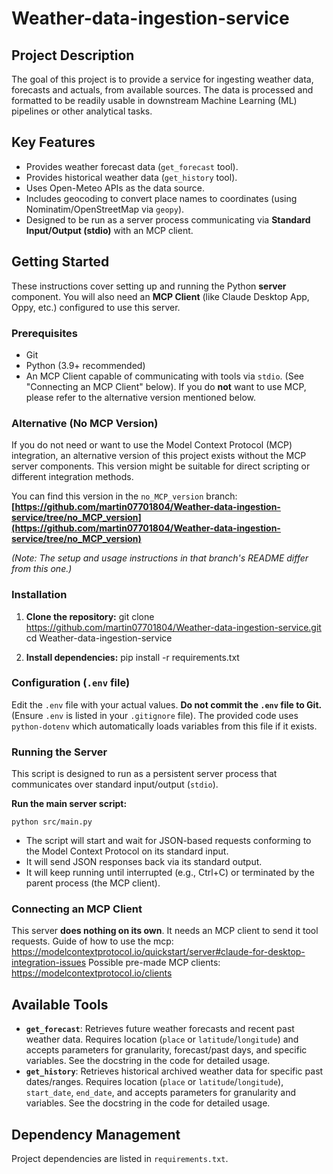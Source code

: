 # Weather-data-ingestion-service

## Project Description

The goal of this project is to provide a service for ingesting weather data, forecasts and actuals, from available sources. The data is processed and formatted to be readily usable in downstream Machine Learning (ML) pipelines or other analytical tasks.

## Key Features

*   Provides weather forecast data (`get_forecast` tool).
*   Provides historical weather data (`get_history` tool).
*   Uses Open-Meteo APIs as the data source.
*   Includes geocoding to convert place names to coordinates (using Nominatim/OpenStreetMap via `geopy`).
*   Designed to be run as a server process communicating via **Standard Input/Output (stdio)** with an MCP client.

## Getting Started

These instructions cover setting up and running the Python **server** component. You will also need an **MCP Client** (like Claude Desktop App, Oppy, etc.) configured to use this server.

### Prerequisites

*   Git
*   Python (3.9+ recommended)
*   An MCP Client capable of communicating with tools via `stdio`. (See "Connecting an MCP Client" below). If you do **not** want to use MCP, please refer to the alternative version mentioned below.

### Alternative (No MCP Version)

If you do not need or want to use the Model Context Protocol (MCP) integration, an alternative version of this project exists without the MCP server components. This version might be suitable for direct scripting or different integration methods.

You can find this version in the `no_MCP_version` branch:
**[https://github.com/martin07701804/Weather-data-ingestion-service/tree/no_MCP_version](https://github.com/martin07701804/Weather-data-ingestion-service/tree/no_MCP_version)**

*(Note: The setup and usage instructions in that branch's README differ from this one.)*

### Installation

1.  **Clone the repository:**
    git clone https://github.com/martin07701804/Weather-data-ingestion-service.git
    cd Weather-data-ingestion-service

2.  **Install dependencies:**
    pip install -r requirements.txt

### Configuration (`.env` file)

Edit the `.env` file with your actual values. **Do not commit the `.env` file to Git.** (Ensure `.env` is listed in your `.gitignore` file). The provided code uses `python-dotenv` which automatically loads variables from this file if it exists.

### Running the Server

This script is designed to run as a persistent server process that communicates over standard input/output (`stdio`).

**Run the main server script:**

    python src/main.py

*   The script will start and wait for JSON-based requests conforming to the Model Context Protocol on its standard input.
*   It will send JSON responses back via its standard output.
*   It will keep running until interrupted (e.g., Ctrl+C) or terminated by the parent process (the MCP client).

### Connecting an MCP Client

  This server **does nothing on its own**. It needs an MCP client to send it tool requests.
  Guide of how to use the mcp: https://modelcontextprotocol.io/quickstart/server#claude-for-desktop-integration-issues
  Possible pre-made MCP clients: https://modelcontextprotocol.io/clients
  
## Available Tools

*   **`get_forecast`**: Retrieves future weather forecasts and recent past weather data. Requires location (`place` or `latitude`/`longitude`) and accepts parameters for granularity, forecast/past days, and specific variables. See the docstring in the code for detailed usage.
*   **`get_history`**: Retrieves historical archived weather data for specific past dates/ranges. Requires location (`place` or `latitude`/`longitude`), `start_date`, `end_date`, and accepts parameters for granularity and variables. See the docstring in the code for detailed usage.

## Dependency Management

Project dependencies are listed in `requirements.txt`.


